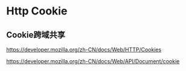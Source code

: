 # Http Cookie

## Cookie跨域共享

<https://developer.mozilla.org/zh-CN/docs/Web/HTTP/Cookies>

<https://developer.mozilla.org/zh-CN/docs/Web/API/Document/cookie>
